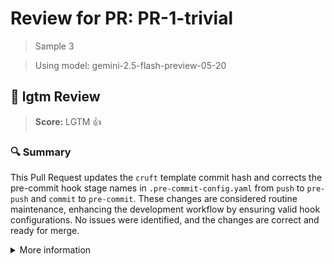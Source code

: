# Review for PR: PR-1-trivial

> Sample 3

> Using model: gemini-2.5-flash-preview-05-20


## 🦉 lgtm Review

> **Score:** LGTM 👍

### 🔍 Summary

This Pull Request updates the `cruft` template commit hash and corrects the pre-commit hook stage names in `.pre-commit-config.yaml` from `push` to `pre-push` and `commit` to `pre-commit`. These changes are considered routine maintenance, enhancing the development workflow by ensuring valid hook configurations. No issues were identified, and the changes are correct and ready for merge.

<details><summary>More information</summary>

- **Id**: `ccc789b163be46b7a9915a60af4786ae`
- **Model**: `gemini-2.5-flash-preview-05-20`
- **Created at**: `2025-05-29T16:54:10.684136+00:00`


<details><summary>Usage summary</summary>

<details><summary>Call 1</summary>

- **Request count**: `1`
- **Request tokens**: `2336`
- **Response tokens**: `90`
- **Total tokens**: `3389`
</details>


<details><summary>Call 2</summary>

- **Request count**: `1`
- **Request tokens**: `2094`
- **Response tokens**: `106`
- **Total tokens**: `3174`
</details>

**Total tokens**: `6563`
</details>


> See the [📚 lgtm-ai repository](https://github.com/elementsinteractive/lgtm-ai) for more information about lgtm.

</details>
